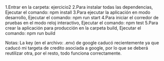 1.Entrar en la carpeta: ejercicio2
2.Para instalar todas las dependencias, Ejecutar el comando: npm install
3.Para ejecutar la aplicación en modo desarrollo, Ejecutar el comando: npm run start
4.Para iniciar el corredor de pruebas en el modo reloj interactivo, Ejecutar el comando: npm test
5.Para crear la aplicación para producción en la carpeta build, Ejecutar el comando: npm run build

Notas: La key (en el archivo: .env) de google caducó recientemente ya que caducó mi targeta de credito asociada a google, por lo que se deberá reutilizar otra, por el resto, todo funciona correctamente.